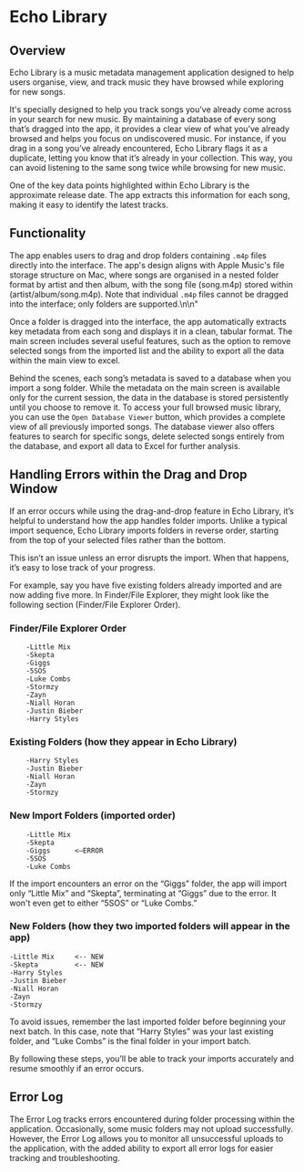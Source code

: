 # Echo Library

## Overview
Echo Library is a music metadata management application designed to help users organise, view, and track music they 
have browsed while exploring for new songs.

It's specially designed to help you track songs you’ve already come across in your search for new music. 
By maintaining a database of every song that’s dragged into the app, it provides a clear view of what 
you’ve already browsed and helps you focus on undiscovered music. For instance, if you drag in a song 
you’ve already encountered, Echo Library flags it as a duplicate, letting you know that it’s already in 
your collection. This way, you can avoid listening to the same song twice while browsing for new music.

One of the key data points highlighted within Echo Library is the approximate release date. The app extracts this 
information for each song, making it easy to identify the latest tracks.

## Functionality
The app enables users to drag and drop folders containing `.m4p` files directly into the interface.
The app's design aligns with Apple Music's file storage structure on Mac, where songs are organised in a
nested folder format by artist and then album, with the song file (song.m4p) stored within
(artist/album/song.m4p). Note that individual `.m4p` files cannot be dragged into the interface; only
folders are supported.\n\n"

Once a folder is dragged into the interface, the app automatically extracts key metadata from each song
and displays it in a clean, tabular format. The main screen includes several useful features, such as the
option to remove selected songs from the imported list and the ability to export all the data within the
main view to excel.

Behind the scenes, each song’s metadata is saved to a database when you import a song folder.
While the metadata on the main screen is available only for the current session, the data in the database
is stored persistently until you choose to remove it. To access your full browsed music library, you can
use the `Open Database Viewer` button, which provides a complete view of all previously imported songs.
The database viewer also offers features to search for specific songs, delete selected songs entirely from 
the database, and export all data to Excel for further analysis.

## Handling Errors within the Drag and Drop Window

If an error occurs while using the drag-and-drop feature in Echo Library, it’s helpful to understand how the app 
handles folder imports. Unlike a typical import sequence, Echo Library imports folders in reverse order, starting from the top
of your selected files rather than the bottom.

This isn’t an issue unless an error disrupts the import. When that happens, it’s easy to lose track of your progress.

For example, say you have five existing folders already imported and are now adding five more. 
In Finder/File Explorer, they might look like the following section (Finder/File Explorer Order).

### Finder/File Explorer Order
        -Little Mix
        -Skepta
        -Giggs
        -5SOS
        -Luke Combs
        -Stormzy
        -Zayn
        -Niall Horan
        -Justin Bieber 
        -Harry Styles

### Existing Folders (how they appear in Echo Library)
        -Harry Styles
        -Justin Bieber
        -Niall Horan
        -Zayn
        -Stormzy

### New Import Folders (imported order)
        -Little Mix
        -Skepta
        -Giggs      <—ERROR
        -5SOS
        -Luke Combs

If the import encounters an error on the “Giggs” folder, the app will import only “Little Mix” and “Skepta”, 
terminating at “Giggs” due to the error. It won't even get to either “5SOS” or “Luke Combs.”

### New Folders (how they two imported folders will appear in the app)
    -Little Mix     <-- NEW
    -Skepta         <-- NEW
    -Harry Styles
    -Justin Bieber
    -Niall Horan
    -Zayn
    -Stormzy

To avoid issues, remember the last imported folder before beginning your next batch. In this case, note that 
“Harry Styles” was your last existing folder, and “Luke Combs” is the final folder in your import batch.

By following these steps, you’ll be able to track your imports accurately and resume smoothly if an error occurs.

## Error Log
The Error Log tracks errors encountered during folder processing within the application. Occasionally,
some music folders may not upload successfully. However, the Error Log allows you to monitor all
unsuccessful uploads to the application, with the added ability to export all error logs for easier
tracking and troubleshooting.
